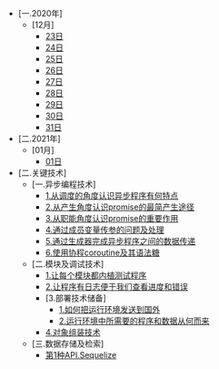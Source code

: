 * [一.2020年]
  * [12月]
    * [23日](/2020年/12月/23日/README.md)
    * [24日](/2020年/12月/24日/README.md)
    * [25日](/2020年/12月/25日/README.md)
    * [26日](/2020年/12月/26日/README.md)
    * [27日](/2020年/12月/27日/README.md)
    * [28日](/2020年/12月/28日/README.md)
    * [29日](/2020年/12月/29日/README.md)
    * [30日](/2020年/12月/30日/README.md)
    * [31日](/2020年/12月/31日/README.md)
* [二.2021年]
  * [01月]
    * [01日](/2021年/01月/01日/README.md)
* [二.关键技术]
  * [一.异步编程技术]
    * [1.从调度的角度认识异步程序有何特点](/关键技术/异步编程/1.从调度的角度认识异步程序有何特点/README.md)
    * [2.从产生角度认识promise的最简产生途径](/关键技术/异步编程/2.从产生角度认识promise的最简产生途径/README.md)
    * [3.从职能角度认识promise的重要作用](/关键技术/异步编程/3.从职能角度认识promise的重要作用/README.md)
    * [4.通过成员变量传参的问题及处理](/关键技术/异步编程/4.通过成员变量传参的问题及处理/README.md)
    * [5.通过生成器完成异步程序之间的数据传递](/关键技术/异步编程/5.通过生成器完成异步程序之间的数据传递/README.md)
    * [6.使用协程coroutine及其语法糖](/关键技术/异步编程/6.使用协程coroutine及其语法糖/README.md)
  * [二.模块及调试技术]
    * [1.让每个模块都内植测试程序](/关键技术/模块及调试/1.让每个模块都内植测试程序/README.md)      
    * [2.让程序有日志便于我们查看进度和错误](/关键技术/模块及调试/2.让程序有日志便于我们查看进度和错误/README.md)
    * [3.部署技术储备]
      * [1.如何把运行环境发送到国外](/关键技术/模块及调试/3.部署技术储备/1.如何把运行环境发送到国外/README.md)
      * [2.运行环境中所需要的程序和数据从何而来](/关键技术/模块及调试/3.部署技术储备/2.运行环境中所需要的程序和数据从何而来/README.md)
    * [4.对象组装技术](/关键技术/模块及调试/4.对象组装技术/README.md)
  * [三.数据存储及检索]
    * [第1种API.Sequelize](/关键技术/数据存储及检索/Sequelize/README.md)      
  



